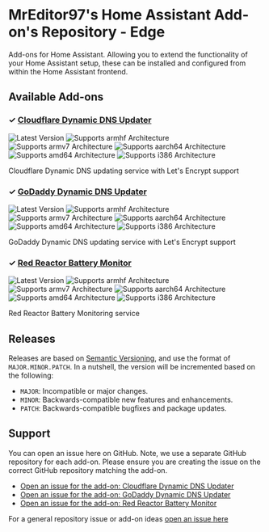 # MrEditor97's Home Assistant Add-on's Repository - Edge

Add-ons for Home Assistant. Allowing you to extend the functionality of your Home Assistant setup, these can be installed and configured from within the Home Assistant frontend.

## Available Add-ons
### &#10003; [Cloudflare Dynamic DNS Updater][addon-ddns-cloudflare]

![Latest Version][ddns-cloudflare-version-shield]
![Supports armhf Architecture][ddns-cloudflare-armhf-shield]
![Supports armv7 Architecture][ddns-cloudflare-armv7-shield]
![Supports aarch64 Architecture][ddns-cloudflare-aarch64-shield]
![Supports amd64 Architecture][ddns-cloudflare-amd64-shield]
![Supports i386 Architecture][ddns-cloudflare-i386-shield]

Cloudflare Dynamic DNS updating service with Let's Encrypt support

### &#10003; [GoDaddy Dynamic DNS Updater][addon-ddns-godaddy]

![Latest Version][ddns-godaddy-version-shield]
![Supports armhf Architecture][ddns-godaddy-armhf-shield]
![Supports armv7 Architecture][ddns-godaddy-armv7-shield]
![Supports aarch64 Architecture][ddns-godaddy-aarch64-shield]
![Supports amd64 Architecture][ddns-godaddy-amd64-shield]
![Supports i386 Architecture][ddns-godaddy-i386-shield]

GoDaddy Dynamic DNS updating service with Let's Encrypt support

### &#10003; [Red Reactor Battery Monitor][addon-redreactor]

![Latest Version][redreactor-version-shield]
![Supports armhf Architecture][redreactor-armhf-shield]
![Supports armv7 Architecture][redreactor-armv7-shield]
![Supports aarch64 Architecture][redreactor-aarch64-shield]
![Supports amd64 Architecture][redreactor-amd64-shield]
![Supports i386 Architecture][redreactor-i386-shield]

Red Reactor Battery Monitoring service


## Releases

Releases are based on [Semantic Versioning][semver], and use the format
of ``MAJOR.MINOR.PATCH``. In a nutshell, the version will be incremented
based on the following:

- ``MAJOR``: Incompatible or major changes.
- ``MINOR``: Backwards-compatible new features and enhancements.
- ``PATCH``: Backwards-compatible bugfixes and package updates.

## Support

You can open an issue here on GitHub. Note, we use a separate
GitHub repository for each add-on. Please ensure you are creating the issue
on the correct GitHub repository matching the add-on.

- [Open an issue for the add-on: Cloudflare Dynamic DNS Updater][ddns-cloudflare-issue]
- [Open an issue for the add-on: GoDaddy Dynamic DNS Updater][ddns-godaddy-issue]
- [Open an issue for the add-on: Red Reactor Battery Monitor][redreactor-issue]

For a general repository issue or add-on ideas [open an issue here][issue]


[addon-ddns-cloudflare]: https://github.com/mreditor97/addon-ddns-cloudflare/tree/5b7d0fc
[ddns-cloudflare-issue]: https://github.com/mreditor97/addon-ddns-cloudflare/issues
[ddns-cloudflare-version-shield]: https://img.shields.io/badge/version-5b7d0fc-blue.svg

[ddns-cloudflare-aarch64-shield]: https://img.shields.io/badge/aarch64-yes-green.svg

[ddns-cloudflare-amd64-shield]: https://img.shields.io/badge/amd64-yes-green.svg

[ddns-cloudflare-armhf-shield]: https://img.shields.io/badge/armhf-yes-green.svg

[ddns-cloudflare-armv7-shield]: https://img.shields.io/badge/armv7-yes-green.svg

[ddns-cloudflare-i386-shield]: https://img.shields.io/badge/i386-yes-green.svg


[addon-ddns-godaddy]: https://github.com/mreditor97/addon-ddns-godaddy/tree/6ec1de8
[ddns-godaddy-issue]: https://github.com/mreditor97/addon-ddns-godaddy/issues
[ddns-godaddy-version-shield]: https://img.shields.io/badge/version-6ec1de8-blue.svg

[ddns-godaddy-aarch64-shield]: https://img.shields.io/badge/aarch64-yes-green.svg

[ddns-godaddy-amd64-shield]: https://img.shields.io/badge/amd64-yes-green.svg

[ddns-godaddy-armhf-shield]: https://img.shields.io/badge/armhf-yes-green.svg

[ddns-godaddy-armv7-shield]: https://img.shields.io/badge/armv7-yes-green.svg

[ddns-godaddy-i386-shield]: https://img.shields.io/badge/i386-yes-green.svg


[addon-redreactor]: https://github.com/mreditor97/addon-redreactor/tree/886f98f
[redreactor-issue]: https://github.com/mreditor97/addon-redreactor/issues
[redreactor-version-shield]: https://img.shields.io/badge/version-886f98f-blue.svg

[redreactor-aarch64-shield]: https://img.shields.io/badge/aarch64-yes-green.svg

[redreactor-amd64-shield]: https://img.shields.io/badge/amd64-no-red.svg

[redreactor-armhf-shield]: https://img.shields.io/badge/armhf-yes-green.svg

[redreactor-armv7-shield]: https://img.shields.io/badge/armv7-yes-green.svg

[redreactor-i386-shield]: https://img.shields.io/badge/i386-no-red.svg


[issue]: https://github.com/mreditor97/homeassistant-addons-edge/issues
[semver]: http://semver.org/spec/v2.0.0.html